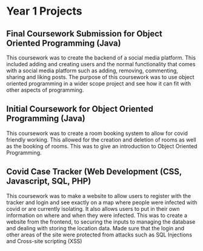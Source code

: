 # Year 1 Projects

## Final Coursework Submission for Object Oriented Programming (Java)
This coursework was to create the backend of a social media platform. This included adding and creating users and the normal functionality that comes with a social media platform such as adding, removing, commenting, sharing and liking posts.
The purpose of this coursework was to use object oriented programming in a wider scope project and see how it can fit with other aspects of programming.

## Initial Coursework for Object Oriented Programming (Java)
This coursework was to create a room booking system to allow for covid friendly working. This allowed for the creation and deletion of rooms as well as the booking of rooms. This was to give an introduction to Object Oriented Programming.

## Covid Case Tracker (Web Development (CSS, Javascript, SQL, PHP)
This coursework was to make a website to allow users to register with the tracker and login and see exactly on a map where people were infected with covid or are currently isolating. It also allows users to put in their own information on where and when they were infected. 
This was to create a website from the frontend, to securing the inputs to managing the database and dealing with storing the location data.
Made sure that the login and other areas of the site were protected from attacks such as SQL Injections and Cross-site scripting (XSS)
